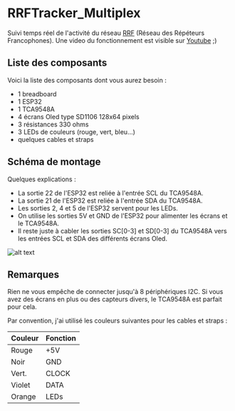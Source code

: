 # RRFTracker_Multiplex
Suivi temps réel de l'activité du réseau [RRF](https://f5nlg.wordpress.com/2015/12/28/nouveau-reseau-french-repeater-network/) (Réseau des Répéteurs Francophones). Une video du fonctionnement est visible sur [Youtube](https://www.youtube.com/watch?v=APK_efbEtOQ) ;)

## Liste des composants

Voici la liste des composants dont vous aurez besoin :

- 1 breadboard
- 1 ESP32
- 1 TCA9548A
- 4 écrans Oled type SD1106 128x64 pixels
- 3 résistances 330 ohms
- 3 LEDs de couleurs (rouge, vert, bleu...)
- quelques cables et straps

## Schéma de montage

Quelques explications :

- La sortie 22 de l'ESP32 est reliée à l'entrée SCL du TCA9548A.
- La sortie 21 de l'ESP32 est reliée à l'entrée SDA du TCA9548A.
- Les sorties 2, 4 et 5 de l'ESP32 servent pour les LEDs.
- On utilise les sorties 5V et GND de l'ESP32 pour alimenter les écrans et le TCA9548A.
- Il reste juste à cabler les sorties SC[0-3] et SD[0-3] du TCA9548A vers les entrées SCL et SDA des différents écrans Oled.

![alt text](https://github.com/armel/RRFTracker_Multiplex/blob/master/RRFTracker_multiplex.png)

## Remarques

Rien ne vous empêche de connecter jusqu'à 8 périphériques I2C. Si vous avez des écrans en plus ou des capteurs divers, le TCA9548A est parfait pour cela.

Par convention, j'ai utilisé les couleurs suivantes pour les cables et straps :


| Couleur    |   Fonction  | 
| ---------- | ----------- | 
| Rouge      |    +5V      | 
| Noir       |   GND       |
| Vert.   	|   CLOCK     | 
| Violet     |    DATA     | 
| Orange     |    LEDs     | 

